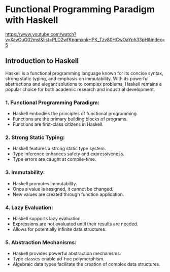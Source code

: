 # Functional Programming Paradigm with Haskell

https://www.youtube.com/watch?v=XavOuG02msI&list=PLD2wfKpqmxnkHPK_Tzv80HCwOaYph33pH&index=5

## Introduction to Haskell

Haskell is a functional programming language known for its concise syntax, strong static typing, and emphasis on immutability. With its powerful abstractions and elegant solutions to complex problems, Haskell remains a popular choice for both academic research and industrial development.

### 1. Functional Programming Paradigm:

- Haskell embodies the principles of functional programming.
- Functions are the primary building blocks of programs.
- Functions are first-class citizens in Haskell.

### 2. Strong Static Typing:

- Haskell features a strong static type system.
- Type inference enhances safety and expressiveness.
- Type errors are caught at compile-time.

### 3. Immutability:

- Haskell promotes immutability.
- Once a value is assigned, it cannot be changed.
- New values are created through function application.

### 4. Lazy Evaluation:

- Haskell supports lazy evaluation.
- Expressions are not evaluated until their results are needed.
- Allows for potentially infinite data structures.

### 5. Abstraction Mechanisms:

- Haskell provides powerful abstraction mechanisms.
- Type classes enable ad-hoc polymorphism.
- Algebraic data types facilitate the creation of complex data structures.
